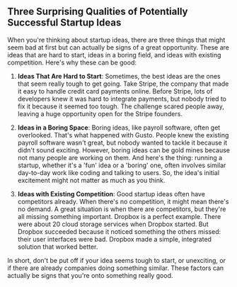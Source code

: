 ## Three Surprising Qualities of Potentially Successful Startup Ideas

When you're thinking about startup ideas, there are three things that might seem bad at first but can actually be signs of a great opportunity. These are ideas that are hard to start, ideas in a boring field, and ideas with existing competition. Here's why these can be good:

1. **Ideas That Are Hard to Start**: Sometimes, the best ideas are the ones that seem really tough to get going. Take Stripe, the company that made it easy to handle credit card payments online. Before Stripe, lots of developers knew it was hard to integrate payments, but nobody tried to fix it because it seemed too tough. The challenge scared people away, leaving a huge opportunity open for the Stripe founders.

2. **Ideas in a Boring Space**: Boring ideas, like payroll software, often get overlooked. That's what happened with Gusto. People knew the existing payroll software wasn't great, but nobody wanted to tackle it because it didn't sound exciting. However, boring ideas can be gold mines because not many people are working on them. And here's the thing: running a startup, whether it's a 'fun' idea or a 'boring' one, often involves similar day-to-day work like coding and talking to users. So, the idea's initial excitement might not matter as much as you think.

3. **Ideas with Existing Competition**: Good startup ideas often have competitors already. When there's no competition, it might mean there's no demand. A great situation is when there are competitors, but they're all missing something important. Dropbox is a perfect example. There were about 20 cloud storage services when Dropbox started. But Dropbox succeeded because it noticed something the others missed: their user interfaces were bad. Dropbox made a simple, integrated solution that worked better.


In short, don't be put off if your idea seems tough to start, or unexciting, or if there are already companies doing something similar. These factors can actually be signs that you're onto something really good.